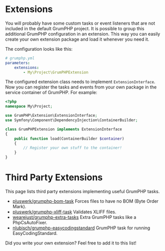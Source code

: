 # Extensions

You will probably have some custom tasks or event listeners that are not included in the default GrumPHP project.
It is possible to group this additional GrumPHP configuration in an extension. 
This way you can easily create your own extension package and load it whenever you need it.

The configuration looks like this:

```yaml
# grumphp.yml
parameters:
    extensions:
        - My\Project\GrumPHPExtension
```

The configured extension class needs to implement `ExtensionInterface`. 
Now you can register the tasks and events from your own package in the service container of GrumPHP.
For example:

```php
<?php
namespace My\Project;

use GrumPHP\Extension\ExtensionInterface;
use Symfony\Component\DependencyInjection\ContainerBuilder;

class GrumPHPExtension implements ExtensionInterface
{
    public function load(ContainerBuilder $container)
    {
        // Register your own stuff to the container!
    }
}
```

# Third Party Extensions

This page lists third party extensions implementing useful GrumPHP tasks.

- [pluswerk/grumphp-bom-task](https://github.com/pluswerk/grumphp-bom-task) Forces files to have no BOM (Byte Order Mark).
- [pluswerk/grumphp-xliff-task](https://github.com/pluswerk/grumphp-xliff-task) Validates XLIFF files.
- [wearejust/grumphp-extra-tasks](https://github.com/wearejust/grumphp-extra-tasks) Extra GrumPHP tasks like a PhpCsAutoFixer.
- [nlubisch/grumphp-easycodingstandard](https://github.com/nlubisch/grumphp-easycodingstandard) GrumPHP task for running EasyCodingStandard.

Did you write your own extension? Feel free to add it to this list!
